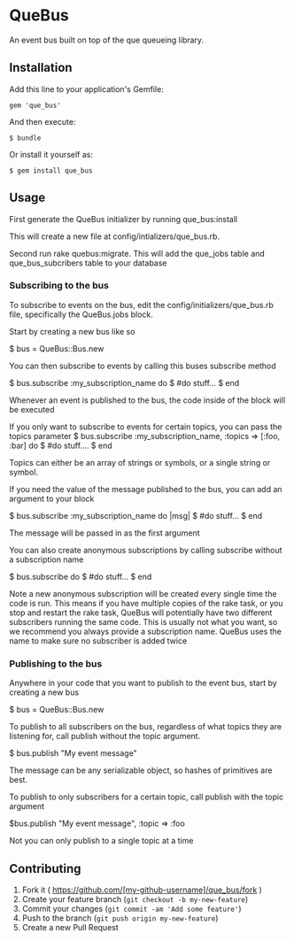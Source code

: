 # QueBus

An event bus built on top of the que queueing library.

## Installation

Add this line to your application's Gemfile:

    gem 'que_bus'

And then execute:

    $ bundle

Or install it yourself as:

    $ gem install que_bus

## Usage

First generate the QueBus initializer by running que_bus:install

This will create a new file at config/intializers/que_bus.rb.

Second run rake quebus:migrate. This will add the que_jobs table and que_bus_subcribers table to your database

### Subscribing to the bus

To subscribe to events on the bus, edit the config/initializers/que_bus.rb file, specifically the QueBus.jobs block.

Start by creating a new bus like so

  $ bus = QueBus::Bus.new

You can then subscribe to events by calling this buses subscribe method

  $ bus.subscribe :my_subscription_name do
  $   #do stuff...
  $ end

Whenever an event is published to the bus, the code inside of the block will be executed

If you only want to subscribe to events for certain topics, you can pass the topics parameter
  $ bus.subscribe :my_subscription_name, :topics => [:foo, :bar]  do
  $   #do stuff....
  $ end

Topics can either be an array of strings or symbols, or a single string or symbol.

If you need the value of the message published to the bus, you can add an argument to your block

  $ bus.subscribe :my_subscription_name do |msg|
  $   #do stuff...
  $ end

The message will be passed in as the first argument

You can also create anonymous subscriptions by calling subscribe without a subscription name

  $ bus.subscribe do
  $   #do stuff...
  $ end

Note a new anonymous subscription will be created every single time the code is run.
This means if you have multiple copies of the rake task, or you stop and restart the rake task,
QueBus will potentially have two different subscribers running the same code. This is usually not
what you want, so we recommend you always provide a subscription name. QueBus uses the name to make sure
no subscriber is added twice

### Publishing to the bus

Anywhere in your code that you want to publish to the event bus, start by creating a new bus

  $ bus = QueBus::Bus.new

To publish to all subscribers on the bus, regardless of what topics they are listening for,
call publish without the topic argument.

  $ bus.publish "My event message"

The message can be any serializable object, so hashes of primitives are best.

To publish to only subscribers for a certain topic, call publish with the topic argument

  $bus.publish "My event message", :topic => :foo

Not you can only publish to a single topic at a time

## Contributing

1. Fork it ( https://github.com/[my-github-username]/que_bus/fork )
2. Create your feature branch (`git checkout -b my-new-feature`)
3. Commit your changes (`git commit -am 'Add some feature'`)
4. Push to the branch (`git push origin my-new-feature`)
5. Create a new Pull Request
